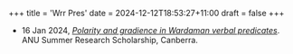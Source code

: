 +++
title = 'Wrr Pres'
date = 2024-12-12T18:53:27+11:00
draft = false
+++

- 16 Jan 2024, *[Polarity and gradience in Wardaman verbal predicates](/presentation/wrr-pres.pdf)*. ANU Summer Research Scholarship, Canberra.

